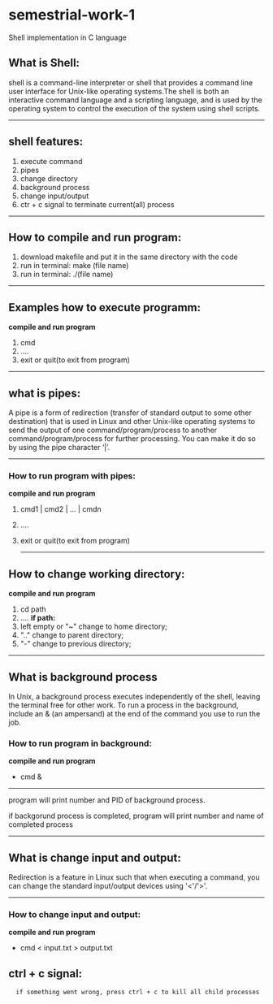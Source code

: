 # semestrial-work-1
Shell implementation in C language
  
##  What is Shell:
shell is a command-line interpreter or shell that provides a command line user interface for Unix-like operating systems.The shell is both an interactive command language and a scripting language, and is used by the operating system to control the execution of the system using shell scripts.

---

## shell features:
1) execute command
2) pipes 
3) change directory 
4) background process 
5) change input/output
6) ctr + c signal to terminate current(all) process

---

## How to compile and run program:
1) download makefile and put it in the same directory with the code
2) run in terminal: make (file name)
3) run in terminal: ./(file name)

---

## Examples how to execute programm:
**compile and run program**
1) cmd
2) ....
3) exit or quit(to exit from program)
  
  ---
  
 ## what is pipes:
A pipe is a form of redirection (transfer of standard output to some other destination) that is used in Linux and other 
Unix-like operating systems to send the output of one command/program/process to another command/program/process for 
further processing. You can make it do so by using the pipe character ‘|’. 

---

### How to run program with pipes:
**compile and run program**
1) cmd1 | cmd2 | ... | cmdn 
2) ....
3) exit or quit(to exit from program)
     
     ---
     
## How to change working directory:
**compile and run program**
1)  cd path
2)  ....
**if path:**
  1) left empty or "~" change to home directory; 
  2) ".." change to parent directory; 
  3) "-" change to previous directory;
  
  ---
  
  ## What is background process
In Unix, a background process executes independently of the shell, leaving the terminal free for other work. To run a process in the background, include an & (an ampersand) at the end of the command you use to run the job. 

### How to run program in background:
**compile and run program**
* cmd &
------
program will print number and PID of background process.

if backgorund process is completed, program will print number and name of completed process 
  
---  
  
  ## What is change input and output:
Redirection is a feature in Linux such that when executing a command, you can change the standard input/output devices using '<'/'>'.

---

### How to change input and output:
**compile and run program**
* cmd < input.txt > output.txt
        
## ctrl + c signal:
      if something went wrong, press ctrl + c to kill all child processes
